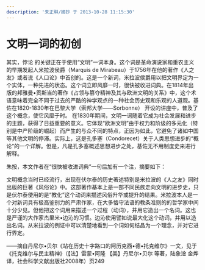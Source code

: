 ```yaml
---
description: '朱正琳/摘抄 于 2013-10-28 11:15:30'
---
```


# 文明一词的初创

其实，悖论 的关键正在于使用“文明”一词本身。这个词是革命演说家和重农主义的早期发起人米拉波侯爵（Marquis de Mirabeau）于1756年在他的著作《人之友》或者说《人口论》中首创的。这是一个新词，米拉波侯爵用以把文明界定为一个实体，一种先进的状态。这个词立即风靡一时，很快被收进词典。在1814年出版的邦雅曼•贡斯当的著作《占领与篡夺精神及其与欧洲文明的关系》中，这个术语意味着完全不同于过去的严酷的神学观点的一种社会历史观和乐观的人道观。基佐在1820-1830年在巴黎大学（索邦大学——Sorbonne） 开设的讲座中，普及了这个概念，使它风靡于时。 在1830年期间，文明一词随着它成为社会发展和进步的主题，获得了日益重要的意义。它体现“欧洲文明”由于权力和阶级的多元化（特别是中产阶级的崛起）而产生的与众不同的特点，正因为如此，它避免了诸如中国等其他文明的停滞。实际上，这是孔多塞（Condorecet）关于人类思想进步的“概论”的一个详解。但是，凡是孔多塞概述思想进步之处，基佐无不用制度史来进行解释。

朱按，本文作者在“很快被收进词典”一句后加有一个注，摘要如下：

文明概念当时已经流行，出现在伏尔泰的历史著述特别是米拉波的《人之友》同时出版的巨著《风俗论》中。这部著作基本上是一部不同民族走向文明的进步史，只是伏尔泰使用的是“教化”这个动词来描述风俗升华或提升的结果。米拉波本人是一个对新词具有极高鉴别力的严肃作家，在大多恪守法语的教条准则的的哲学家中间十分少见。但他把这个词用来描述一个过程（动词），并用它造出一个名词。这也是严谨的大作家杰里米•边沁的习惯。边沁使用譬如说最大化这个动词，并用以造出名词。从米拉波的例证中可以清楚地看到一个词如何结晶为一个理念，并对它进行界定。

——摘自丹尼尔•贝尔《站在历史十字路口的阿历克西•德•托克维尔》一文，见于《托克维尔与民主精神》（【法】雷蒙•阿隆 【美】丹尼尔•贝尔 等著，陆象淦 金烨译，社会科学文献出版社2008年）页249


